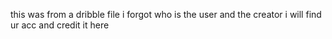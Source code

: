 this was from a dribble file i forgot who is the user and the creator i will find ur acc and credit it here
